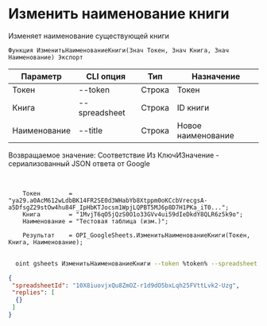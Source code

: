 ﻿---
sidebar_position: 3
---

# Изменить наименование книги
 Изменяет наименование существующей книги



`Функция ИзменитьНаименованиеКниги(Знач Токен, Знач Книга, Знач Наименование) Экспорт`

  | Параметр | CLI опция | Тип | Назначение |
  |-|-|-|-|
  | Токен | --token | Строка | Токен |
  | Книга | --spreadsheet | Строка | ID книги |
  | Наименование | --title | Строка | Новое наименование |

  
  Возвращаемое значение:   Соответствие Из КлючИЗначение - сериализованный JSON ответа от Google

<br/>




```bsl title="Пример кода"
    Токен        = "ya29.a0AcM612wLdbBK14FR2SE0d3WHabYb8Xtppm0oKCcbVrecgsA-a5DfsgZ29stOw4hu84F_IpHbKTJocsm1WpjLQPBT5MJ6p8D7H1PKa_iT0...";
    Книга        = "1MvjT6qO5jQzS0O1o33GVv4ui59dIeDkdY8QLR6z5k9o";
    Наименование = "Тестовая таблица (изм.)";

    Результат    = OPI_GoogleSheets.ИзменитьНаименованиеКниги(Токен, Книга, Наименование);
```



```sh title="Пример команды CLI"
    
  oint gsheets ИзменитьНаименованиеКниги --token %token% --spreadsheet "1Pu07Y5UiGVfW4fqfP7tcSQtdSX_2wdm2Ih23zlxJJwc" --title "Тестовая таблица (изм.)"

```

```json title="Результат"
{
 "spreadsheetId": "10X8iuovjxQu8ZmOZ-r1d9dO5bxLqh25FVttLvk2-Uzg",
 "replies": [
  {}
 ]
}
```
